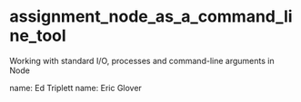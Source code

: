 # assignment_node_as_a_command_line_tool
Working with standard I/O, processes and command-line arguments in Node

name: Ed Triplett
name: Eric Glover

